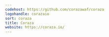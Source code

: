 ```yaml
---
codehost: https://github.com/corazawaf/coraza
logohandle: corazaio
sort: coraza
title: Coraza
website: https://coraza.io/
---
```


